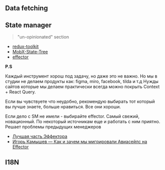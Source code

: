 #

## Data fetching

## State manager

> "un-opinionated" section

- [redux-toolkit](https://redux-toolkit.js.org/)
- [MobX-State-Tree](https://mobx-state-tree.js.org/intro/welcome)
- [effector](https://mobx-state-tree.js.org/intro/welcome)

**P.S**

Каждый инструмент хорош под задачу, но даже это не важно. Но мы в студии не делаем продукты как: figma, miro, facebook, tilda и т.д Нужды сайтов которые мы делаем практически всегда можно покрыть Context + React Query.

Если вы чувствуете что неудобно, рекомендую выбирать тот который вы лучше знаете, больше нравиться. Все они хороши.

Если дело с SM не имели - выбирайте effector. Самый свежий, новационный. По некоторый источникам еще и работать с ним приятно. Решает проблемы предыдущих менеджеров

- [Лучшая часть Эффектора](https://community.effector.dev/core/best-part-4jb1)
- [Игорь Камышев — Как и зачем мы мигрировали Авиасейлс на Effector](https://www.youtube.com/watch?v=HYaSnVEZiFk)

## I18N
